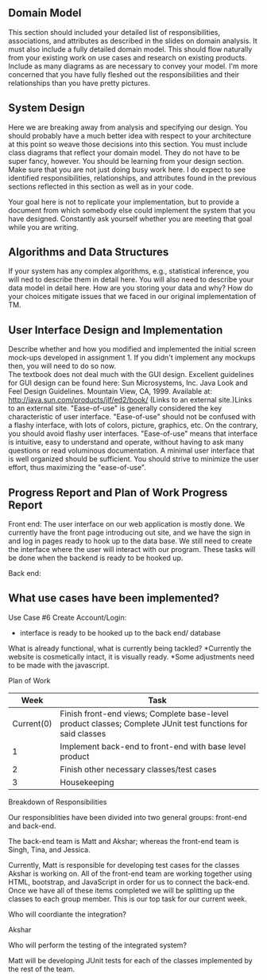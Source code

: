 Domain Model
--------------
This section should included your detailed list of responsibilities, associations, and attributes as described in the slides on domain analysis. It must also include a fully detailed domain model.  This should flow naturally from your existing work on use cases and research on existing products.  Include as many diagrams as are necessary to convey your model. I'm more concerned that you have fully fleshed out the responsibilities and their relationships than you have pretty pictures. 

System Design
--------------
Here we are breaking away from analysis and specifying our design. You should probably have a much better idea with respect to your architecture at this point so weave those decisions into this section. You must include class diagrams that reflect your domain model. They do not have to be super fancy, however.  You should be learning from your design section. Make sure that you are not just doing busy work here. I do expect to see identified responsibilities, relationships, and attributes found in the previous sections reflected in this section as well as in your code. 

Your goal here is not to replicate your implementation, but to provide a document from which somebody else could implement the system that you have designed. Constantly ask yourself whether you are meeting that goal while you are writing. 


Algorithms and Data Structures
------------------------------
If your system has any complex algorithms, e.g., statistical inference, you will ned to describe them in detail here. You will also need to describe your data model in detail here. How are you storing your data and why? How do your choices mitigate issues that we faced in our original implementation of TM.  


User Interface Design and Implementation
-----------------------------------------
Describe whether and how you modified and implemented the initial screen mock-ups developed in assignment 1. If you didn't implement any mockups then, you will need to do so now.  
The textbook does not deal much with the GUI design. Excellent guidelines for GUI design can be found here: 
Sun Microsystems, Inc. Java Look and Feel Design Guidelines. Mountain View, CA, 1999. Available at: http://java.sun.com/products/jlf/ed2/book/ (Links to an external site.)Links to an external site.
"Ease-of-use" is generally considered the key characteristic of user interface. "Ease-of-use" should not be confused with a flashy interface, with lots of colors, picture, graphics, etc. On the contrary, you should avoid flashy user interfaces. "Ease-of-use" means that interface is intuitive, easy to understand and operate, without having to ask many questions or read voluminous documentation. A minimal user interface that is well organized should be sufficient. You should strive to minimize the user effort, thus maximizing the "ease-of-use".

Progress Report and Plan of Work
Progress Report
----------------
Front end: The user interface on our web application is mostly done. We currently have the front page introducing out site, and we have the sign in and log in pages ready to hook up to the data base. We still need to create the interface where the user will interact with our program. These tasks will be done when the backend is ready to be hooked up.

Back end:


What use cases have been implemented?
------------------------------------- 
Use Case #6 Create Account/Login:
* interface is ready to be hooked up to the back end/ database

What is already functional, what is currently being tackled?
	*Currently the website is cosmetically intact, it is visually ready.
	*Some adjustments need to be made with the javascript.

Plan of Work

 | Week| Task |
|--|--|
| Current(0) | Finish front-end views; Complete base-level product classes; Complete JUnit test functions for said classes |
| 1 | Implement back-end to front-end with base level product |
| 2 | Finish other necessary classes/test cases|
| 3 | Housekeeping| 

Breakdown of Responsibilities

Our responsiblities have been divided into two general groups: front-end and back-end.

The back-end team is Matt and Akshar; whereas the front-end team is Singh, Tina, and Jessica.

Currently, Matt is responsible for developing test cases for the classes Akshar is working on. All of the front-end team are working together using HTML, bootstrap, and JavaScript in order for us to connect the back-end. Once we have all of these items completed we will be splitting up the classes to each group member. This is our top task for our current week.


Who will coordiante the integration?

Akshar

Who will perform the testing of the integrated system?

Matt will be developing JUnit tests for each of the classes implemented by the rest of the team.
